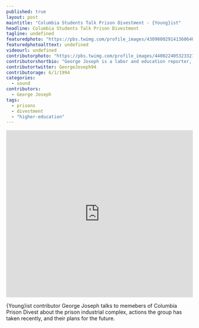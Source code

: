 ```yaml
---
published: true
layout: post
maintitle: "Columbia Students Talk Prison Divestment - {Young}ist"
headline: Columbia Students Talk Prison Divestment
tagline: undefined
featuredphoto: "https://pbs.twimg.com/profile_images/430980029141360640/qRns9j6y.png"
featuredphotoalttext: undefined
videourl: undefined
contributorphoto: "https://pbs.twimg.com/profile_images/440022405323321344/RotDF4PL.jpeg"
contributorshortbio: "George Joseph is a labor and education reporter, who looks to The Wire and Toblerones for daily inspiration."
contributortwitter: GeorgeJoseph94
contributorage: 6/1/1994
categories: 
  - sound
contributors: 
  - George Joseph
tags: 
  - prisons
  - divestment
  - "higher-education"
---
```


<iframe width="100%" height="450" scrolling="no" frameborder="no" src="https://w.soundcloud.com/player/?url=https%3A//api.soundcloud.com/tracks/143890750&amp;auto_play=false&amp;hide_related=false&amp;visual=true"></iframe>

{Young}ist contributor George Joseph talks to memebers of Columbia Prison Divest about the prison industrial complex, actions the group has taken recently, and their plans for the future.
